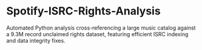 # Spotify-ISRC-Rights-Analysis
Automated Python analysis cross-referencing a large music catalog against a 9.3M record unclaimed rights dataset, featuring efficient ISRC indexing and data integrity fixes.
